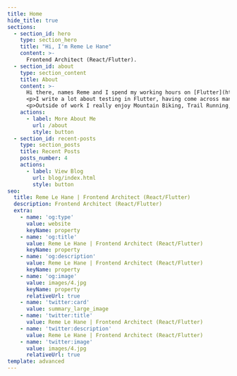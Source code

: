 ```yaml
---
title: Home
hide_title: true
sections:
  - section_id: hero
    type: section_hero
    title: "Hi, I'm Reme Le Hane"
    content: >-
      Frontend Architect (React/Flutter).
  - section_id: about
    type: section_content
    title: About
    content: >-
      Hi there, names Reme and I spend my working hours on [Flutter](https://flutter.dev) projects and before that I spent many years working with [ReactJS](https://reactjs.org).
      <p>I write a lot about testing in Flutter, having come across many complex scenarios writing large scale Flutter applications, and had the privilege of presenting at the Google Developer conference in April 2021.</p>
      <p>Outside of work I really enjoy Mountain Biking, Trail Running, Hiking and in general just being outdoors.</p>
    actions:
      - label: More About Me
        url: /about
        style: button
  - section_id: recent-posts
    type: section_posts
    title: Recent Posts
    posts_number: 4
    actions:
      - label: View Blog
        url: blog/index.html
        style: button
seo:
  title: Reme Le Hane | Frontend Architect (React/Flutter)
  description: Frontend Architect (React/Flutter)
  extra:
    - name: 'og:type'
      value: website
      keyName: property
    - name: 'og:title'
      value: Reme Le Hane | Frontend Architect (React/Flutter)
      keyName: property
    - name: 'og:description'
      value: Reme Le Hane | Frontend Architect (React/Flutter)
      keyName: property
    - name: 'og:image'
      value: images/4.jpg
      keyName: property
      relativeUrl: true
    - name: 'twitter:card'
      value: summary_large_image
    - name: 'twitter:title'
      value: Reme Le Hane | Frontend Architect (React/Flutter)
    - name: 'twitter:description'
      value: Reme Le Hane | Frontend Architect (React/Flutter)
    - name: 'twitter:image'
      value: images/4.jpg
      relativeUrl: true
template: advanced
---
```

